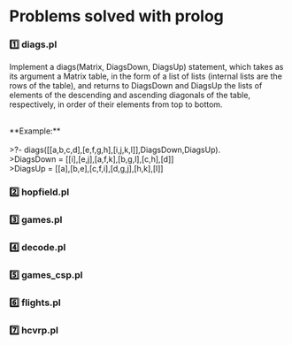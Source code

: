 # Problems solved with prolog

### 1️⃣ diags.pl

<p>Implement a diags(Matrix, DiagsDown, DiagsUp) statement, which takes as its argument a Matrix table, in the form of a list of lists (internal lists are the rows of the table), and returns to DiagsDown and DiagsUp the lists of elements of the descending and ascending diagonals of the table, respectively, in order of their elements from top to bottom.</p> <br> **Example:**
<br>
<br>
>?- diags([[a,b,c,d],[e,f,g,h],[i,j,k,l]],DiagsDown,DiagsUp). <br>
>DiagsDown = [[i],[e,j],[a,f,k],[b,g,l],[c,h],[d]] <br>
>DiagsUp = [[a],[b,e],[c,f,i],[d,g,j],[h,k],[l]] <br>

### 2️⃣ hopfield.pl 
### 3️⃣ games.pl
### 4️⃣ decode.pl
### 5️⃣ games_csp.pl
### 6️⃣ flights.pl
### 7️⃣ hcvrp.pl
